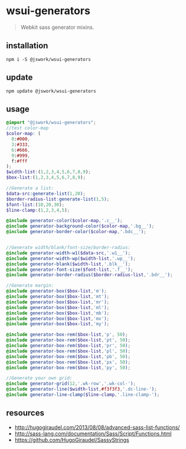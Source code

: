 # wsui-generators
> Webkit sass generator mixins.

## installation
```shell
npm i -S @jswork/wsui-generators
```

## update
```shell
npm update @jswork/wsui-generators
```

## usage
```scss
@import "@jswork/wsui-generators";
//test color-map
$color-map: (
  0:#000,
  3:#333,
  6:#666,
  9:#999,
  f:#fff
);
$width-list:(1,2,3,4,5,6,7,8,9);
$box-list:(1,2,3,4,5,6,7,8,9);

//Generate a list:
$data-src:generate-list(1,20);
$border-radius-list:generate-list(1,5);
$font-list:(10,20,30);
$line-clamp:(1,2,3,4,5);

@include generator-color($color-map,'.c__');
@include generator-background-color($color-map,'.bg__');
@include generator-border-color($color-map,'.bdc__');


//Generate width/blank/font-size/border-radius:
@include generator-width-w1($data-src,'.w1__');
@include generator-width-wp($width-list,'.wp__');
@include generator-blank($width-list,'.blk__');
@include generator-font-size($font-list,'.f__');
@include generator-border-radius($border-radius-list,'.bdr__');

//Generate margin:
@include generator-box($box-list,'m');
@include generator-box($box-list,'mt');
@include generator-box($box-list,'mr');
@include generator-box($box-list,'ml');
@include generator-box($box-list,'mb');
@include generator-box($box-list,'mx');
@include generator-box($box-list,'my');

@include generator-box-rem($box-list,'p', 50);
@include generator-box-rem($box-list,'pt', 50);
@include generator-box-rem($box-list,'pr', 50);
@include generator-box-rem($box-list,'pl', 50);
@include generator-box-rem($box-list,'pb', 50);
@include generator-box-rem($box-list,'px', 50);
@include generator-box-rem($box-list,'py', 50);

//Generate your own grid:
@include generator-grid(12,'.wk-row','.wk-col-');
@include generator-line($width-list,#f3f3f3,'.dc-line-');
@include generator-line-clamp($line-clamp,'.line-clamp-');
```

## resources
- http://hugogiraudel.com/2013/08/08/advanced-sass-list-functions/
- http://sass-lang.com/documentation/Sass/Script/Functions.html
- https://github.com/HugoGiraudel/SassyStrings

